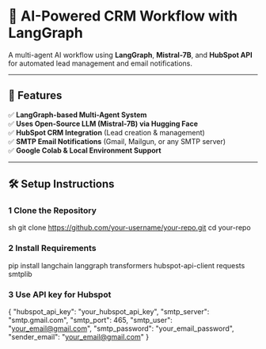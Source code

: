 # 🚀 AI-Powered CRM Workflow with LangGraph

A multi-agent AI workflow using **LangGraph**, **Mistral-7B**, and **HubSpot API** for automated lead management and email notifications.

---

## 📌 Features

✅ **LangGraph-based Multi-Agent System**  
✅ **Uses Open-Source LLM (Mistral-7B) via Hugging Face**  
✅ **HubSpot CRM Integration** (Lead creation & management)  
✅ **SMTP Email Notifications** (Gmail, Mailgun, or any SMTP server)  
✅ **Google Colab & Local Environment Support**  

---

## 🛠️ Setup Instructions

### 1 Clone the Repository
sh
git clone https://github.com/your-username/your-repo.git
cd your-repo

### 2 Install Requirements

pip install langchain langgraph transformers hubspot-api-client requests smtplib

### 3 Use API key for Hubspot

{
    "hubspot_api_key": "your_hubspot_api_key",
    "smtp_server": "smtp.gmail.com",
    "smtp_port": 465,
    "smtp_user": "your_email@gmail.com",
    "smtp_password": "your_email_password",
    "sender_email": "your_email@gmail.com"
}

